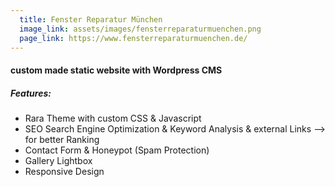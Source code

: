 ```yaml
---
  title: Fenster Reparatur München
  image_link: assets/images/fensterreparaturmuenchen.png
  page_link: https://www.fensterreparaturmuenchen.de/
---
```


#### custom made static website with Wordpress CMS

##### Features:

- Rara Theme with custom CSS & Javascript
- SEO Search Engine Optimization & Keyword Analysis & external Links –> for better Ranking
- Contact Form & Honeypot (Spam Protection)
- Gallery Lightbox
- Responsive Design